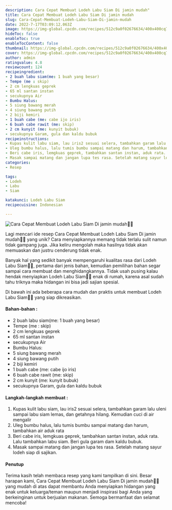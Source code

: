 ```yaml
---
description: Cara Cepat Membuat Lodeh Labu Siam Di jamin mudah"
title: Cara Cepat Membuat Lodeh Labu Siam Di jamin mudah
slug: Cara-Cepat-Membuat-Lodeh-Labu-Siam-Di-jamin-mudah
date: 2022-7-17T03:09:12.063Z
image: https://img-global.cpcdn.com/recipes/512c9a0f02676634/400x400cq70/photo.jpg
hideToc: false
enableToc: true
enableTocContent: false
thumbnail: https://img-global.cpcdn.com/recipes/512c9a0f02676634/400x400cq70/photo.jpg
cover: https://img-global.cpcdn.com/recipes/512c9a0f02676634/400x400cq70/photo.jpg
author: admin
ratingvalue: 4.8
reviewcount: 124
recipeingredient:
- 2 buah labu siam(me: 1 buah yang besar)
- Tempe (me : skip)
- 2 cm lengkuas geprek
- 65 ml santan instan
- secukupnya Air
- Bumbu Halus:
- 5 siung bawang merah
- 4 siung bawang putih
- 2 biji kemiri
- 1 buah cabe (me: cabe ijo iris)
- 6 buah cabe rawit (me: skip)
- 2 cm kunyit (me: kunyit bubuk)
- secukupnya Garam, gula dan kaldu bubuk
recipeinstructions:
- Kupas kulit labu siam, lau iris2 sesuai selera, tambahkan garam lalu uleni sampai labu siam lemas, dan getahnya hilang. Kemudian cuci di air mengalir
- Uleg bumbu halus, lalu tumis bumbu sampai matang dan harum, tambahkan air aduk rata
- Beri cabe iris, lemgkuas geprek, tambahkan santan instan, aduk rata. Lalu tambahkan labu siam. Beri gula garam dam kaldu bubuk.
- Masak sampai matang dan jangan lupa tes rasa. Setelah matang sayur lodeh siap di sajikan.
categories:
- Resep

tags:
- Lodeh
- Labu
- Siam

katakunci: Lodeh Labu Siam
recipecuisine: Indonesian

---
```


![Cara Cepat Membuat Lodeh Labu Siam Di jamin mudah👩‍🍳](https://img-global.cpcdn.com/recipes/512c9a0f02676634/400x400cq70/photo.jpg)

Lagi mencari ide resep Cara Cepat Membuat Lodeh Labu Siam Di jamin mudah👩‍🍳 yang unik? Cara menyiapkannya memang tidak terlalu sulit namun tidak gampang juga. Jika keliru mengolah maka hasilnya tidak akan memuaskan dan justru cenderung tidak enak.

Banyak hal yang sedikit banyak mempengaruhi kualitas rasa dari Lodeh Labu Siam👩‍🍳, pertama dari jenis bahan, kemudian pemilihan bahan segar sampai cara membuat dan menghidangkannya. Tidak usah pusing kalau hendak menyiapkan Lodeh Labu Siam👩‍🍳 enak di rumah, karena asal sudah tahu triknya maka hidangan ini bisa jadi sajian spesial.

Di bawah ini ada beberapa cara mudah dan praktis untuk membuat Lodeh Labu Siam👩‍🍳 yang siap dikreasikan.

<!--inarticleads1-->

#### Bahan-bahan :

- 2 buah labu siam(me: 1 buah yang besar)
- Tempe (me : skip)
- 2 cm lengkuas geprek
- 65 ml santan instan
- secukupnya Air
- Bumbu Halus:
- 5 siung bawang merah
- 4 siung bawang putih
- 2 biji kemiri
- 1 buah cabe (me: cabe ijo iris)
- 6 buah cabe rawit (me: skip)
- 2 cm kunyit (me: kunyit bubuk)
- secukupnya Garam, gula dan kaldu bubuk

<!--inarticleads2-->

#### Langkah-langkah membuat :

1. Kupas kulit labu siam, lau iris2 sesuai selera, tambahkan garam lalu uleni sampai labu siam lemas, dan getahnya hilang. Kemudian cuci di air mengalir
1. Uleg bumbu halus, lalu tumis bumbu sampai matang dan harum, tambahkan air aduk rata
1. Beri cabe iris, lemgkuas geprek, tambahkan santan instan, aduk rata. Lalu tambahkan labu siam. Beri gula garam dam kaldu bubuk.
1. Masak sampai matang dan jangan lupa tes rasa. Setelah matang sayur lodeh siap di sajikan.

#### Penutup

Terima kasih telah membaca resep yang kami tampilkan di sini. Besar harapan kami, Cara Cepat Membuat Lodeh Labu Siam Di jamin mudah👩‍🍳 yang mudah di atas dapat membantu Anda menyiapkan hidangan yang enak untuk keluarga/teman maupun menjadi inspirasi bagi Anda yang berkeinginan untuk berjualan makanan. Semoga bermanfaat dan selamat mencoba!